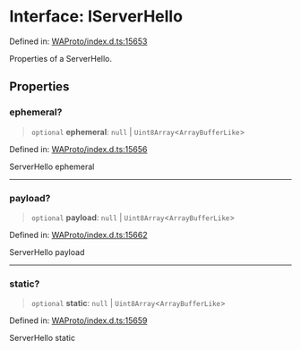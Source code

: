 # Interface: IServerHello

Defined in: [WAProto/index.d.ts:15653](https://github.com/Fokusdotid/bail/blob/82f46c566476ac566bfd781dede14412fcdfb787/WAProto/index.d.ts#L15653)

Properties of a ServerHello.

## Properties

### ephemeral?

> `optional` **ephemeral**: `null` \| `Uint8Array`\<`ArrayBufferLike`\>

Defined in: [WAProto/index.d.ts:15656](https://github.com/Fokusdotid/bail/blob/82f46c566476ac566bfd781dede14412fcdfb787/WAProto/index.d.ts#L15656)

ServerHello ephemeral

***

### payload?

> `optional` **payload**: `null` \| `Uint8Array`\<`ArrayBufferLike`\>

Defined in: [WAProto/index.d.ts:15662](https://github.com/Fokusdotid/bail/blob/82f46c566476ac566bfd781dede14412fcdfb787/WAProto/index.d.ts#L15662)

ServerHello payload

***

### static?

> `optional` **static**: `null` \| `Uint8Array`\<`ArrayBufferLike`\>

Defined in: [WAProto/index.d.ts:15659](https://github.com/Fokusdotid/bail/blob/82f46c566476ac566bfd781dede14412fcdfb787/WAProto/index.d.ts#L15659)

ServerHello static
